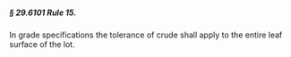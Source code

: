 ##### § 29.6101 Rule 15. #####

In grade specifications the tolerance of crude shall apply to the entire leaf surface of the lot.